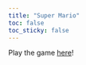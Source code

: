 ```yaml
---
title: "Super Mario"
toc: false
toc_sticky: false
---
```


Play the game [here](/_posts/game/Lab04.html)!
